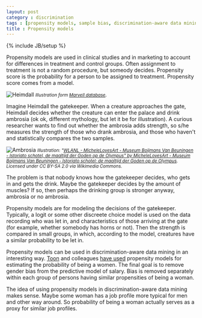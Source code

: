 ```yaml
---
layout: post
category : discrimination
tags : [propensity models, sample bias, discrimination-aware data mining]
title : Propensity models
---
```

{% include JB/setup %}

Propensity models are used in clinical studies and in marketing to account for differences in treatment and control groups. Often assignment to treatment is not a random procedure, but someody decides. Propensity score is the probability for a person to be assigned to treatment. Propensity score comes from a model.

![Heimdall](http://zliobaite.github.io/assets/ambrosia.jpg) 
*<small>Illustration form [Marvell database](http://marvel.wikia.com/)</small>.*

Imagine Heimdall the gatekeeper. When a creature approaches the gate, Heimdall decides whether the creature can enter the palace and drink ambrosia (ok ok, different mythology, but let it be for illustration). A curious researcher wants to find out whether the ambrosia adds strength, so s/he measures the strength of those who drank ambrosia, and those who haven't and statistically compares the two samples. 

![Ambrosia](http://zliobaite.github.io/assets/ambrosia.jpg)
*<small>Illustration: "[WLANL - MicheleLovesArt - Museum Boijmans Van Beuningen - Istoriato schotel, de maaltijd der Goden op de Olympus" by MicheleLovesArt - Museum Boijmans Van Beuningen - Istoriato schotel: de maaltijd der Goden op de Olympus](http://commons.wikimedia.org/wiki/File:WLANL_-_MicheleLovesArt_-_Museum_Boijmans_Van_Beuningen_-_Istoriato_schotel,_de_maaltijd_der_Goden_op_de_Olympus.jpg#/media/File:WLANL_-_MicheleLovesArt_-_Museum_Boijmans_Van_Beuningen_-_Istoriato_schotel,_de_maaltijd_der_Goden_op_de_Olympus.jpg). Licensed under CC BY-SA 2.0 via Wikimedia Commons.</small>*

The problem is that nobody knows how the gatekeeper decides, who gets in and gets the drink. Maybe the gatekeeper decides by the amount of muscles? If so, then perhaps the drinking group is stronger anyway, ambrosia or no ambrosia. 

Propensity models are for modeling the decisions of the gatekeeper. Typically, a logit or some other discreete choice model is used on the data recording who was let in, and characteristics of those arriving at the gate (for example, whether somebody has horns or not). Then the strength is compared in small groups, in which, according to the model, creatures have a similar probability to be let in. 

Propensity models can be used in discrimination-aware data mining in an interesting way. [Toon](http://cs.ulb.ac.be/members/tcalders/doku.php) and colleagues [have used](http://web.lums.edu.pk/~akarim/pub/controlling_attribute_effect_icdm2013.pdf) propensity models for estimating the probability of being a women. The final goal is to remove gender bias from the predictive model of salary. Bias is removed separately within each group of persons having similar propensities of being a woman. 

The idea of using propensity models in discrimination-aware data mining makes sense. Maybe some woman has a job profile more typical for men and other way around. So probability of being a woman actually serves as a proxy for similar job profiles.
